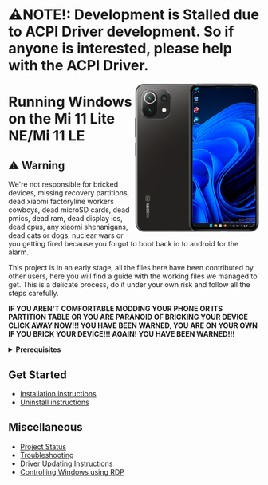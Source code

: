# ⚠️NOTE!: Development is Stalled due to ACPI Driver development. So if anyone is interested, please help with the ACPI Driver.
<img align="right" src="https://github.com/ETCHDEV/Port-Windows-11-Xiaomi-11-Lite-NE/blob/main/lisa.png " width="250" alt="Windows 11 Running On a Mi 11 Lite NE">


# Running Windows on the Mi 11 Lite NE/Mi 11 LE

## ⚠️ Warning

We're not responsible for bricked devices, missing recovery partitions, dead xiaomi factoryline workers cowboys, dead microSD cards, dead pmics, dead ram, dead display ics, dead cpus, any xiaomi shenanigans, dead cats or dogs, nuclear wars or you getting fired because you forgot to boot back in to android for the alarm.

This project is in an early stage, all the files here have been contributed by other users, here you will find a guide with the working files we managed to get. This is a delicate process, do it under your own risk and follow all the steps carefully.

**IF YOU AREN'T COMFORTABLE MODDING YOUR PHONE OR ITS PARTITION TABLE OR YOU ARE PARANOID OF BRICKING YOUR DEVICE CLICK AWAY NOW!!! YOU HAVE BEEN WARNED, YOU ARE ON YOUR OWN IF YOU BRICK YOUR DEVICE!!! AGAIN! YOU HAVE BEEN WARNED!!!**

<details>
<summary><a><strong>Prerequisites</strong></a></summary>

- Have the bootloader unlocked
- Have TWRP/OF or any custom recovery that supports adb and device/installed ROM encryption. You can find it on [XDA Forums](https://forum.xda-developers.com/f/xiaomi-11-lite-5g-ne.12519/).
- Have downloaded the [Platform Tools](https://developer.android.com/studio/releases/platform-tools?hl=es-419).
- Have a [Windows 11 Arm ISO](https://uupdump.net/).
- Have [Parted](https://www.mediafire.com/file/s9bjano4pezphou/parted/file) (This file belongs to [Gus33000](https://github.com/gus33000)).
- Have the script of [Mass Storage Mode](https://www.mediafire.com/file/m4yecbhu9fifjy7/msc.sh/file) (This file belongs to [Gus33000](https://github.com/gus33000) ).
- Have the [Lisa Uefi](https://github.com/ETCHDEV/Port-Windows-11-Xiaomi-11-Lite-NE/releases/tag/v0.0.1) (Only for installing Windows!!!).
- Have the [Drivers](https://github.com/Icesito68/7xx-Drivers) and the [Installer](https://github.com/WOA-Project/DriverUpdater/releases/).

  </summary>
</details>


## Get Started

- [Installation instructions](../guide/english/partition-en.md)
- [Uninstall instructions](../guide/english/uninstall-en.md)

## Miscellaneous

- [Project Status](../guide/english/status-en.md)
- [Troubleshooting](../guide/english/troubleshooting-en.md)
- [Driver Updating Instructions](../guide/english/update-en.md)
- [Controlling Windows using RDP](../guide/english/rdp-en.md)



